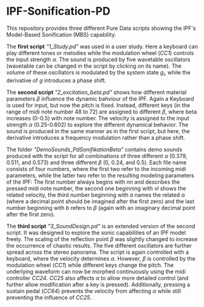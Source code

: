 # IPF-Sonification-PD

This repository provides three different Pure Data scripts showing the IPF's Model-Based Sonification (MBS) capability.

The **first script** *"1_Study.pd"* was used in a user study. Here a keyboard can play different tones or melodies while the modulation wheel (*CC1*) controls the input strength $\alpha$. The sound is produced by five wavetable oscillators (wavetable can be changed in the script by clicking on its name). The volume of these oscillators is modulated by the system state $g_i$, while the derivative of $g$ introduces a phase shift.


The **second script** *"2_excitation_beta.pd"* shows how different material parameters $\beta$ influence the dynamic bahviour of the IPF. Again a Keyboard is used for input, but now the pitch is fixed. Instead, different keys (in the range of midi note number 48 to 72) are assigned to different $\beta$, where beta increases (0-0.5) with note number. The velocity is assigned to the input strength $\alpha$ (0.25-0.602) to explore the different dynamical behavior. The sound is produced in the same manner as in the first script, but here, the derivative introduces a frequency modulation rather than a phase shift. 

The folder *"DemoSounds_PdSonifikationBeta"* contains demo sounds produced with the script for all combinations of three different $\alpha$ (0.379, 0.511, and 0.573) and three different $\beta$ (0, 0.24, and 0.5). Each file name consists of four numbers, where the first two refer to the incoming midi parameters, while the latter two refer to the resulting modeling parameters of the IPF: The first number always begins with *nn* and describes the pressed midi note number, the second one beginning with *vl* shows the related velocity, the third number beginning with *a* names the related $\alpha$ (where a decimal point should be imagined after the first zero) and the last number beginning with *b* refers to $\beta$ (again with an imaginary decimal point after the first zero).


The **third script** *"3_SoundDesign.pd"* is an extended version of the second script. It was designed to explore the sonic capabilities of an IPF model freely. The scaling of the reflection point $\beta$ was slightly changed to increase the occurrence of chaotic results. The five different oscillators are further spread across the stereo panorama. The script is again controlled with a keyboard, where the velocity determines $\alpha$. However, $\beta$ is controlled by the modulation wheel (*CC1*) while different keys change the pitch. The underlying waveform can now be morphed continuously using the midi controller *CC24*. *CC25* also affects $\alpha$ to allow more detailed control (and further allow modification after a key is pressed). Additionally, pressing a sustain pedal (*CC64*) prevents the velocity from affecting $\alpha$ while still preventing the influence of *CC25*.
